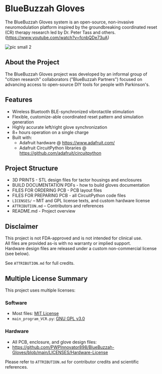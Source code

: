 # BlueBuzzah Gloves

The BlueBuzzah Gloves system is an open-source, non-invasive neuromodulation platform inspired by the groundbreaking coordinated reset (CR) therapy research led by Dr. Peter Tass and others.
(https://www.youtube.com/watch?v=fcnbQDe73uA)

![pic small 2](https://github.com/user-attachments/assets/20ace566-87f9-4440-a684-799c48798668)

## About the Project

The BlueBuzzah Gloves project was developed by an informal group of "citizen research" collaborators ("BlueBuzzah Partners") focused on advancing access to open-source DIY tools for people with Parkinson's.

## Features
- Wireless Bluetooth BLE-synchronized vibrotactile stimulation
- Flexible, customize-able coordinated reset pattern and simulation generation
- Highly accurate left/right glove synchronization
- 8+ hours operation on a single charge
- Built with:
  - Adafruit hardware @ https://www.adafruit.com/
  - Adafruit CircuitPython libraries @ https://github.com/adafruit/circuitpython

## Project Structure
- 3D PRINTS - STL design files for tactor housings and enclosures
- BUILD DOCUMENTATION PDFs - how to build gloves documentation
- FILES FOR ORDERING PCB - PCB layout files
- FILES FOR PREPARING PCB - all CircuitPython code files
- `LICENSES/` – MIT and GPL license texts, and custom hardware license
- `ATTRIBUTION.md` – Contributors and references
- README.md - Project overview

## Disclaimer
This project is not FDA-approved and is not intended for clinical use.  
All files are provided as-is with no warranty or implied support.  
Hardware design files are released under a custom non-commercial license (see below).

See `ATTRIBUTION.md` for full credits.

## Multiple License Summary

This project uses multiple licenses:

### Software
- Most files: [MIT License](LICENSES/MIT.txt)
- `main_program_VCR.py`: [GNU GPL v3.0](LICENSES/GPL-3.0.txt)

### Hardware
- All PCB, enclosure, and glove design files:
- https://github.com/PWPInnovator898/BlueBuzzah-Gloves/blob/main/LICENSES/Hardware-License

Please refer to `ATTRIBUTION.md` for contributor credits and scientific references.

